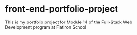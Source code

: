 # front-end-portfolio-project
This is my portfolio project for Module 14 of the Full-Stack Web Development program at Flatiron School
